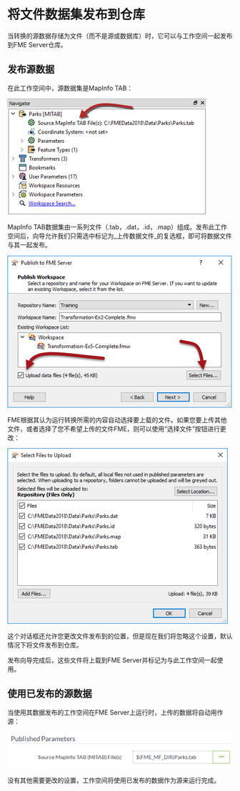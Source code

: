 # 将文件数据集发布到仓库

当转换的源数据存储为文件（而不是源或数据库）时，它可以与工作空间一起发布到FME Server仓库。

## 发布源数据

在此工作空间中，源数据集是MapInfo TAB：

![](../.gitbook/assets/img2.009.publishdatasourceinwb.png)

MapInfo TAB数据集由一系列文件（.tab，.dat，.id，.map）组成。发布此工作空间后，向导允许我们只需选中标记为_上传数据文件_的复选框，即可将数据文件与其一起发布。

![](../.gitbook/assets/img2.010.publishdatasourceinwiz.png)

FME根据其认为运行转换所需的内容自动选择要上载的文件。如果您要上传其他文件，或者选择了您不希望上传的文件FME，则可以使用“选择文件”按钮进行更改：

![](../.gitbook/assets/img2.011.publishdatasourceselectfiles.png)

这个对话框还允许您更改文件发布到的位置，但是现在我们将忽略这个设置，默认情况下将文件发布到仓库。

发布向导完成后，这些文件将上载到FME Server并标记为与此工作空间一起使用。

## 使用已发布的源数据

当使用其数据发布的工作空间在FME Server上运行时，上传的数据将自动用作源：

![](../.gitbook/assets/img2.012.publishdatasourceruninserver.png)

没有其他需要更改的设置，工作空间将使用已发布的数据作为源来运行完成。

